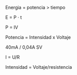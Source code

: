 
Energia = potencia > tiempo

E = P · t

P = IV

Potencia = Intensidad x Voltaje

40mA / 0,04A SV

I = U/R

Intensidad = Voltaje/resistencia

